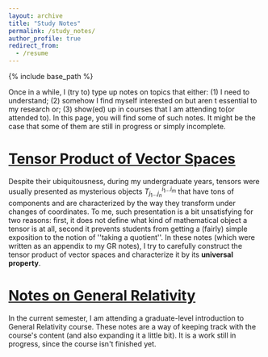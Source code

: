 ```yaml
---
layout: archive
title: "Study Notes"
permalink: /study_notes/
author_profile: true
redirect_from:
  - /resume
---
```


{% include base_path %}

Once in a while, I (try to) type up notes on topics that either: (1) I need to understand; (2) somehow I find myself interested on but aren t essential to my research or; (3) show(ed) up in courses that I am attending to(or attended to). In this page, you will find some of such notes. It might be the case that some of them are still in progress or simply incomplete.

[Tensor Product of Vector Spaces](https://rodrigoirm.github.io/notes/tensor_products.pdf)
======
Despite their ubiquitousness, during my undergraduate years, tensors were usually presented as mysterious objects $T_{j_1...j_n}^{i_1...i_m}$ that have tons of components and are characterized by the way they transform under changes of coordinates. To me, such presentation is a bit unsatisfying for two reasons: first, it does not define what kind of mathematical object a tensor is at all, second it prevents students from getting a (fairly) simple exposition to the notion of ''taking a quotient''. In these notes (which were written as an appendix to my GR notes), I try to carefully construct the tensor product of vector spaces and characterize it by its __universal property__.


[Notes on General Relativity](https://rodrigoirm.github.io/notes/gr2023_2.pdf)
======
In the current semester, I am attending a graduate-level introduction to General Relativity course. These notes are a way of keeping track with the course's content (and also expanding it a little bit). It is a work still in progress, since the course isn't finished yet.
